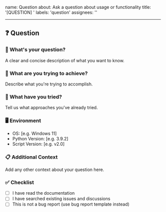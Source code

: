 name: Question
about: Ask a question about usage or functionality
title: '[QUESTION] '
labels: 'question'
assignees: ''

---

## ❓ Question

### 📝 What's your question?

A clear and concise description of what you want to know.

### 🎯 What are you trying to achieve?

Describe what you're trying to accomplish.

### 🔧 What have you tried?

Tell us what approaches you've already tried.

### 🖥️ Environment

- OS: [e.g. Windows 11]
- Python Version: [e.g. 3.9.2]
- Script Version: [e.g. v2.0]

### 📋 Additional Context

Add any other context about your question here.

### ✅ Checklist

- [ ] I have read the documentation
- [ ] I have searched existing issues and discussions
- [ ] This is not a bug report (use bug report template instead)
